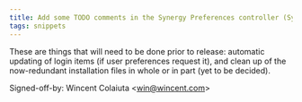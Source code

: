 ```yaml
---
title: Add some TODO comments in the Synergy Preferences controller (Synergy, 8e17063)
tags: snippets
---
```


These are things that will need to be done prior to release: automatic updating of login items (if user preferences request it), and clean up of the now-redundant installation files in whole or in part (yet to be decided).

Signed-off-by: Wincent Colaiuta &lt;win@wincent.com&gt;

